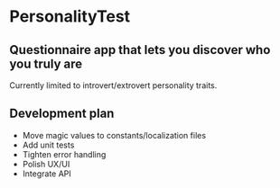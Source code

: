 # PersonalityTest

## Questionnaire app that lets you discover who you truly are
Currently limited to introvert/extrovert personality traits.

## Development plan
* Move magic values to constants/localization files
* Add unit tests
* Tighten error handling
* Polish UX/UI
* Integrate API
